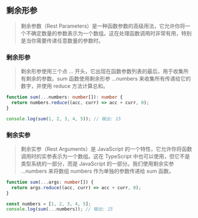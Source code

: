 ## 剩余形参

> 剩余参数（Rest Parameters）是一种函数参数的高级用法，它允许你将一个不确定数量的参数表示为一个数组。这在处理函数调用时非常有用，特别是当你需要传递任意数量的参数时。

### 剩余形参

> 剩余形参使用三个点 ... 开头，它出现在函数参数列表的最后，用于收集所有剩余的参数。sum 函数使用剩余形参 ...numbers 来收集所有传递给它的数字，并使用 reduce 方法计算总和。

```ts
function sum(...numbers: number[]): number {
  return numbers.reduce((acc, curr) => acc + curr, 0);
}

console.log(sum(1, 2, 3, 4, 5)); // 输出: 15
```

### 剩余实参

> 剩余实参（Rest Arguments）是 JavaScript 的一个特性，它允许你将函数调用时的实参表示为一个数组。这在 TypeScript 中也可以使用，但它不是类型系统的一部分，而是 JavaScript 的一部分。我们使用剩余实参 ...numbers 来将数组 numbers 作为单独的参数传递给 sum 函数。

```ts
function sum(...args: number[]) {
  return args.reduce((acc, curr) => acc + curr, 0);
}

const numbers = [1, 2, 3, 4, 5];
console.log(sum(...numbers)); // 输出: 15
```
